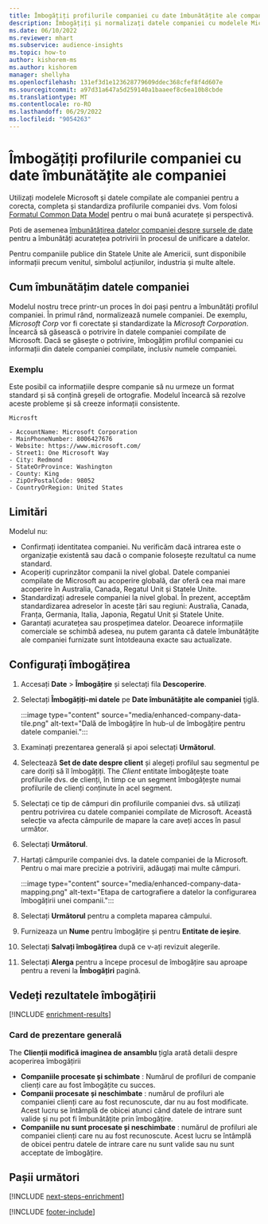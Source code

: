 ```yaml
---
title: Îmbogățiți profilurile companiei cu date îmbunătățite ale companiei
description: Îmbogățiți și normalizați datele companiei cu modelele Microsoft.
ms.date: 06/10/2022
ms.reviewer: mhart
ms.subservice: audience-insights
ms.topic: how-to
author: kishorem-ms
ms.author: kishorem
manager: shellyha
ms.openlocfilehash: 131ef3d1e123628779609ddec368cfef8f4d607e
ms.sourcegitcommit: a97d31a647a5d259140a1baaeef8c6ea10b8cbde
ms.translationtype: MT
ms.contentlocale: ro-RO
ms.lasthandoff: 06/29/2022
ms.locfileid: "9054263"
---
```

# <a name="enrich-company-profiles-with-enhanced-company-data"></a>Îmbogățiți profilurile companiei cu date îmbunătățite ale companiei

Utilizați modelele Microsoft și datele compilate ale companiei pentru a corecta, completa și standardiza profilurile companiei dvs. Vom folosi [Formatul Common Data Model](/common-data-model/schema/core/applicationcommon/account) pentru o mai bună acuratețe și perspectivă.

Poti de asemenea [îmbunătățirea datelor companiei despre sursele de date](data-sources-enrichment.md) pentru a îmbunătăți acuratețea potrivirii în procesul de unificare a datelor.

Pentru companiile publice din Statele Unite ale Americii, sunt disponibile informații precum venitul, simbolul acțiunilor, industria și multe altele.  

## <a name="how-we-enhance-company-data"></a>Cum îmbunătățim datele companiei

Modelul nostru trece printr-un proces în doi pași pentru a îmbunătăți profilul companiei. În primul rând, normalizează numele companiei. De exemplu, *Microsoft Corp* vor fi corectate și standardizate la *Microsoft Corporation*. Încearcă să găsească o potrivire în datele companiei compilate de Microsoft. Dacă se găsește o potrivire, îmbogățim profilul companiei cu informații din datele companiei compilate, inclusiv numele companiei.

### <a name="example"></a>Exemplu

Este posibil ca informațiile despre companie să nu urmeze un format standard și să conțină greșeli de ortografie. Modelul încearcă să rezolve aceste probleme și să creeze informații consistente.

```Input
Microsft
```

```Output
- AccountName: Microsoft Corporation
- MainPhoneNumber: 8006427676
- Website: https://www.microsoft.com/
- Street1: One Microsoft Way
- City: Redmond
- StateOrProvince: Washington
- County: King
- ZipOrPostalCode: 98052
- CountryOrRegion: United States
```

## <a name="limitations"></a>Limitări

Modelul nu:

- Confirmați identitatea companiei. Nu verificăm dacă intrarea este o organizație existentă sau dacă o companie folosește rezultatul ca nume standard.
- Acoperiți cuprinzător companii la nivel global. Datele companiei compilate de Microsoft au acoperire globală, dar oferă cea mai mare acoperire în Australia, Canada, Regatul Unit și Statele Unite.
- Standardizați adresele companiei la nivel global. În prezent, acceptăm standardizarea adreselor în aceste țări sau regiuni: Australia, Canada, Franța, Germania, Italia, Japonia, Regatul Unit și Statele Unite.
- Garantați acuratețea sau prospețimea datelor. Deoarece informațiile comerciale se schimbă adesea, nu putem garanta că datele îmbunătățite ale companiei furnizate sunt întotdeauna exacte sau actualizate.

## <a name="configure-the-enrichment"></a>Configurați îmbogățirea

1. Accesați **Date** > **Îmbogățire** și selectați fila **Descoperire**.

1. Selectați **Îmbogățiți-mi datele** pe **Date îmbunătățite ale companiei** ţiglă.

   :::image type="content" source="media/enhanced-company-data-tile.png" alt-text="Dală de îmbogățire în hub-ul de îmbogățire pentru datele companiei.":::

1. Examinați prezentarea generală și apoi selectați **Următorul**.

1. Selectează **Set de date despre client** și alegeți profilul sau segmentul pe care doriți să îl îmbogățiți. The *Client* entitate îmbogățește toate profilurile dvs. de clienți, în timp ce un segment îmbogățește numai profilurile de clienți conținute în acel segment.

1. Selectați ce tip de câmpuri din profilurile companiei dvs. să utilizați pentru potrivirea cu datele companiei compilate de Microsoft. Această selecție va afecta câmpurile de mapare la care aveți acces în pasul următor.

1. Selectați **Următorul**.

1. Hartați câmpurile companiei dvs. la datele companiei de la Microsoft. Pentru o mai mare precizie a potrivirii, adăugați mai multe câmpuri.

    :::image type="content" source="media/enhanced-company-data-mapping.png" alt-text="Etapa de cartografiere a datelor la configurarea îmbogățirii unei companii.":::

1. Selectați **Următorul** pentru a completa maparea câmpului.

1. Furnizeaza un **Nume** pentru îmbogățire și pentru **Entitate de ieșire**.

1. Selectați **Salvați îmbogățirea** după ce v-ați revizuit alegerile.

1. Selectați **Alerga** pentru a începe procesul de îmbogățire sau aproape pentru a reveni la **Îmbogățiri** pagină.

## <a name="view-enrichment-results"></a>Vedeți rezultatele îmbogățirii

[!INCLUDE [enrichment-results](includes/enrichment-results.md)]

### <a name="overview-card"></a>Card de prezentare generală

The **Clienții modifică imaginea de ansamblu** țigla arată detalii despre acoperirea îmbogățirii

- **Companiile procesate și schimbate** : Numărul de profiluri de companie clienți care au fost îmbogățite cu succes.
- **Companii procesate și neschimbate** : numărul de profiluri ale companiei clienți care au fost recunoscute, dar nu au fost modificate. Acest lucru se întâmplă de obicei atunci când datele de intrare sunt valide și nu pot fi îmbunătățite prin îmbogățire.
- **Companiile nu sunt procesate și neschimbate** : numărul de profiluri ale companiei clienți care nu au fost recunoscute. Acest lucru se întâmplă de obicei pentru datele de intrare care nu sunt valide sau nu sunt acceptate de îmbogățire.

## <a name="next-steps"></a>Pașii următori

[!INCLUDE [next-steps-enrichment](includes/next-steps-enrichment.md)]

[!INCLUDE [footer-include](includes/footer-banner.md)]
